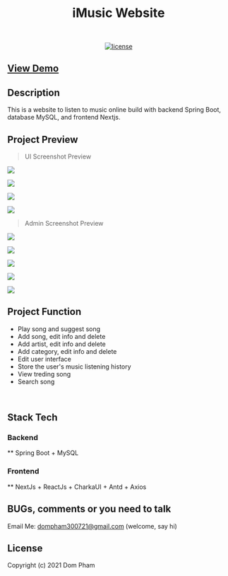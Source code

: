 <h1 align="center">iMusic Website</h1>
<br/>

<p align="center">
  <a href="https://github.com/dompham21/Imusicvn-SpringBoot-NextJs"><img alt="license" src="https://img.shields.io/badge/License-MIT-blue.svg"></a>
</p> 

## [View Demo](https://imusicvn.vercel.app)


## Description
This is a website to listen to music online build with backend Spring Boot, database MySQL, and frontend Nextjs.

## Project Preview
> UI Screenshot Preview

![](https://res.cloudinary.com/dmriwkfll/image/upload/v1656213242/Screen_Shot_2022-06-26_at_10.11.48_iwfqqg.png)<br/>

![](https://res.cloudinary.com/dmriwkfll/image/upload/v1656213240/Screen_Shot_2022-06-26_at_10.12.43_trgbqa.png)<br/>

![](https://res.cloudinary.com/dmriwkfll/image/upload/v1656213241/Screen_Shot_2022-06-26_at_10.13.44_tl1zu0.png)<br/>

![](https://res.cloudinary.com/dmriwkfll/image/upload/v1656213272/Screen_Shot_2022-06-26_at_10.14.21_ocejo4.png)<br/>

> Admin Screenshot Preview

![](https://res.cloudinary.com/dmriwkfll/image/upload/v1656213384/Screen_Shot_2022-06-26_at_10.15.44_oipogv.png)<br/>

![](https://res.cloudinary.com/dmriwkfll/image/upload/v1656213384/Screen_Shot_2022-06-26_at_10.15.56_be93x2.png)<br/>

![](https://res.cloudinary.com/dmriwkfll/image/upload/v1656213426/Screen_Shot_2022-06-26_at_10.16.37_grw9rx.png)<br/>

![](https://res.cloudinary.com/dmriwkfll/image/upload/v1656213426/Screen_Shot_2022-06-26_at_10.16.46_t8wipp.png)<br/>

![](https://res.cloudinary.com/dmriwkfll/image/upload/v1656213426/Screen_Shot_2022-06-26_at_10.16.53_fc2jwd.png)<br/>


## Project Function
- Play song and suggest song  
- Add song, edit info and delete
- Add artist, edit info and delete
- Add category, edit info and delete
- Edit user interface 
- Store the user's music listening history
- View treding song
- Search song
<br/>

## Stack Tech
### Backend 
** Spring Boot + MySQL
### Frontend
** NextJs + ReactJs + CharkaUI + Antd + Axios

## BUGs, comments or you need to talk  
Email Me: dompham300721@gmail.com (welcome, say hi)

## License

Copyright (c) 2021 Dom Pham



